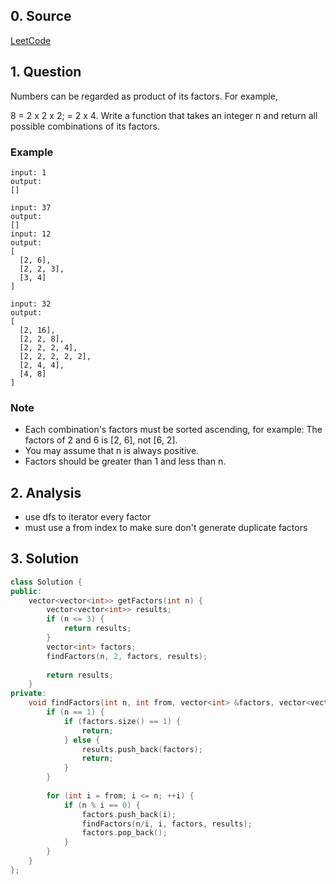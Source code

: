 ## 0. Source
[LeetCode](https://leetcode.com/problems/factor-combinations/)

## 1. Question
Numbers can be regarded as product of its factors. For example,

8 = 2 x 2 x 2;
  = 2 x 4.
Write a function that takes an integer n and return all possible combinations of its factors.

### Example

```
input: 1
output: 
[]

input: 37
output: 
[]
input: 12
output:
[
  [2, 6],
  [2, 2, 3],
  [3, 4]
]

input: 32
output:
[
  [2, 16],
  [2, 2, 8],
  [2, 2, 2, 4],
  [2, 2, 2, 2, 2],
  [2, 4, 4],
  [4, 8]
]
```

### Note 

- Each combination's factors must be sorted ascending, for example: The factors of 2 and 6 is [2, 6], not [6, 2].
- You may assume that n is always positive.
- Factors should be greater than 1 and less than n.

## 2. Analysis

- use dfs to iterator every factor
- must use a from index to make sure don't generate duplicate factors

## 3. Solution

```CPP
class Solution {
public:
    vector<vector<int>> getFactors(int n) {
        vector<vector<int>> results;
        if (n <= 3) {
            return results;
        }
        vector<int> factors;
        findFactors(n, 2, factors, results);
        
        return results;
    }
private:
    void findFactors(int n, int from, vector<int> &factors, vector<vector<int>> &results) {
        if (n == 1) {
            if (factors.size() == 1) {
                return;
            } else {
                results.push_back(factors);
                return;
            }
        }
        
        for (int i = from; i <= n; ++i) {
            if (n % i == 0) {
                factors.push_back(i);
                findFactors(n/i, i, factors, results);
                factors.pop_back();
            }
        }
    }
};
```